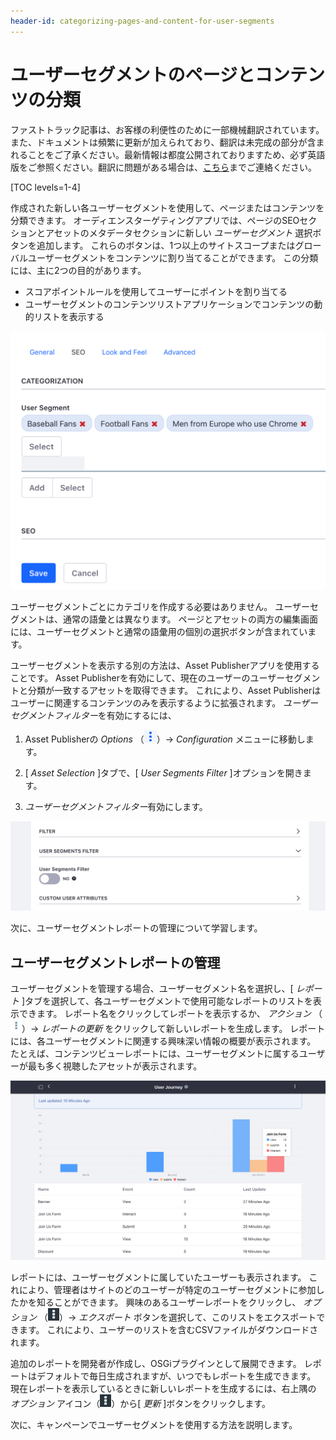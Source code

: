```yaml
---
header-id: categorizing-pages-and-content-for-user-segments
---
```


# ユーザーセグメントのページとコンテンツの分類

<p class="alert alert-info"><span class="wysiwyg-color-blue120">ファストトラック記事は、お客様の利便性のために一部機械翻訳されています。また、ドキュメントは頻繁に更新が加えられており、翻訳は未完成の部分が含まれることをご了承ください。最新情報は都度公開されておりますため、必ず英語版をご参照ください。翻訳に問題がある場合は、<a href="mailto:support-content-jp@liferay.com">こちら</a>までご連絡ください。</span></p>

[TOC levels=1-4]

作成された新しい各ユーザーセグメントを使用して、ページまたはコンテンツを分類できます。 オーディエンスターゲティングアプリでは、ページのSEOセクションとアセットのメタデータセクションに新しい *ユーザーセグメント* 選択ボタンを追加します。 これらのボタンは、1つ以上のサイトスコープまたはグローバルユーザーセグメントをコンテンツに割り当てることができます。 この分類には、主に2つの目的があります。

  - スコアポイントルールを使用してユーザーにポイントを割り当てる
  - ユーザーセグメントのコンテンツリストアプリケーションでコンテンツの動的リストを表示する

![図1：ページとコンテンツは、ユーザーセグメントごとに分類できます。](../../images-dxp/audience-targeting-categorization.png)

ユーザーセグメントごとにカテゴリを作成する必要はありません。 ユーザーセグメントは、通常の語彙とは異なります。 ページとアセットの両方の編集画面には、ユーザーセグメントと通常の語彙用の個別の選択ボタンが含まれています。

ユーザーセグメントを表示する別の方法は、Asset Publisherアプリを使用することです。 Asset Publisherを有効にして、現在のユーザーのユーザーセグメントと分類が一致するアセットを取得できます。 これにより、Asset Publisherはユーザーに関連するコンテンツのみを表示するように拡張されます。 *ユーザーセグメントフィルター*を有効にするには、

1.  Asset Publisherの *Options* （![Options](../../images-dxp/icon-app-options.png)）→ *Configuration* メニューに移動します。

2.  [ *Asset Selection* ]タブで、[ *User Segments Filter* ]オプションを開きます。

3.  *ユーザーセグメントフィルター*有効にします。

![図2：ユーザーセグメントフィルターを有効にすると、現在のユーザーのユーザーセグメントに一致するアセットが取得されます。](../../images-dxp/audience-targeting-asset-publisher-filtering.png)

次に、ユーザーセグメントレポートの管理について学習します。

## ユーザーセグメントレポートの管理

ユーザーセグメントを管理する場合、ユーザーセグメント名を選択し、[ *レポート* ]タブを選択して、各ユーザーセグメントで使用可能なレポートのリストを表示できます。 レポート名をクリックしてレポートを表示するか、 *アクション* （![Actions](../../images-dxp/icon-actions.png)）→ *レポートの更新* をクリックして新しいレポートを生成します。 レポートには、各ユーザーセグメントに関連する興味深い情報の概要が表示されます。 たとえば、コンテンツビューレポートには、ユーザーセグメントに属するユーザーが最も多く視聴したアセットが表示されます。

![図3：このレポートには、ユーザーセグメントがアクセスしたページが表示されます。](../../images-dxp/audience-targeting-user-segment-report.png)

レポートには、ユーザーセグメントに属していたユーザーも表示されます。 これにより、管理者はサイトのどのユーザーが特定のユーザーセグメントに参加したかを知ることができます。 興味のあるユーザーレポートをクリックし、 *オプション* （![Options](../../images-dxp/icon-options.png)）→ *エクスポート* ボタンを選択して、このリストをエクスポートできます。 これにより、ユーザーのリストを含むCSVファイルがダウンロードされます。

追加のレポートを開発者が作成し、OSGiプラグインとして展開できます。 レポートはデフォルトで毎日生成されますが、いつでもレポートを生成できます。 現在レポートを表示しているときに新しいレポートを生成するには、右上隅の *オプション* アイコン（![Options](../../images-dxp/icon-options.png)）から[ *更新* ]ボタンをクリックします。

次に、キャンペーンでユーザーセグメントを使用する方法を説明します。
